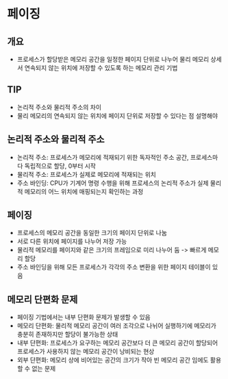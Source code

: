 # 페이징
## 개요
- 프로세스가 할당받은 메모리 공간을 일정한 페이지 단위로 나누어 물리 메모리 상세서 연속되지 않는 위치에 저장할 수 있도록 하는 메모리 관리 기법

## TIP
- 논리적 주소와 물리적 주소의 차이
- 물리 메모리의 연속되지 않는 위치에 페이지 단위로 저장할 수 있다는 점 설명해야

## 논리적 주소와 물리적 주소
- 논리적 주소: 프로세스가 메모리에 적재되기 위한 독자적인 주소 공간, 프로세스마다 독립적으로 할당, 0부터 시작
- 물리적 주소: 프로세스가 실제로 메모리에 적재되는 위치
- 주소 바인딩: CPU가 기계어 명령 수행을 위해 프로세스의 논리적 주소가 실제 물리적 메모리의 어느 위치에 매핑되는지 확인하는 과정

## 페이징
- 프로세스의 메모리 공간을 동일한 크기의 페이지 단위로 나눔
- 서로 다른 위치에 페이지를 나누어 저장 가능
- 물리적 메모리를 페이지와 같은 크기의 프레임으로 미리 나누어 둠 -> 빠르게 메모리 할당
- 주소 바인딩을 위해 모든 프로세스가 각각의 주소 변환을 위한 페이지 테이블이 있음

## 메모리 단편화 문제
- 페이징 기법에서는 내부 단편화 문제가 발생할 수 있음
- 메모리 단편화: 물리적 메모리 공간이 여러 조각으로 나뉘어 실행하기에 메모리가 충분히 존재하지만 할당이 불가능한 상태
- 내부 단편화: 프로세스가 요구하는 메모리 공간보다 더 큰 메모리 공간이 할당되어 프로세스가 사용하지 않는 메모리 공간이 낭비되는 현상
- 외부 단편화: 메모리 상에 비어있는 공간의 크기가 작아 빈 메모리 공간 임에도 활용 할 수 없는 문제